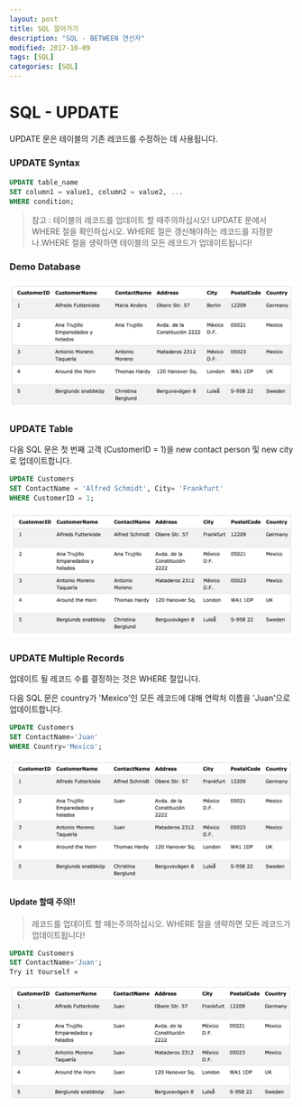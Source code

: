 ```yaml
---
layout: post
title: SQL 알아가기
description: "SQL - BETWEEN 연산자"
modified: 2017-10-09
tags: [SQL]
categories: [SQL]
---
```


# SQL - UPDATE

UPDATE 문은 테이블의 기존 레코드를 수정하는 데 사용됩니다.

### UPDATE Syntax

```sql
UPDATE table_name
SET column1 = value1, column2 = value2, ...
WHERE condition;
```
> 참고 : 테이블의 레코드를 업데이트 할 때주의하십시오! 
> UPDATE 문에서 WHERE 절을 확인하십시오. 
> WHERE 절은 갱신해야하는 레코드를 지정핟나.WHERE 절을 생략하면 테이블의 모든 레코드가 업데이트됩니다!
> 

### Demo Database

![](../images/sql-images/demo-4.png)

### UPDATE Table

다음 SQL 문은 첫 번째 고객 (CustomerID = 1)을  new contact person 및 new city로 업데이트합니다.

```sql
UPDATE Customers
SET ContactName = 'Alfred Schmidt', City= 'Frankfurt'
WHERE CustomerID = 1;
```
![](../images/sql-images/update%20table.png)

### UPDATE Multiple Records

업데이트 될 레코드 수를 결정하는 것은 WHERE 절입니다. 

다음 SQL 문은 country가 'Mexico'인 모든 레코드에 대해 연락처 이름을 'Juan'으로 업데이트합니다.

```sql
UPDATE Customers
SET ContactName='Juan'
WHERE Country='Mexico';
```
![](../images/sql-images/update%20multie.png)

#### Update 할때 주의!! 

> 레코드를 업데이트 할 때는주의하십시오. WHERE 절을 생략하면 모든 레코드가 업데이트됩니다!

```sql
UPDATE Customers
SET ContactName='Juan';
Try it Yourself »
```
![](../images/sql-images/update%20careful.png)
